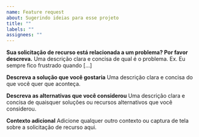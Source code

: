 ```yaml
---
name: Feature request
about: Sugerindo ideias para esse projeto
title: ""
labels: ""
assignees: ""
---
```


**Sua solicitação de recurso está relacionada a um problema? Por favor descreva.**
Uma descrição clara e concisa de qual é o problema. Ex. Eu sempre fico frustrado quando [...]

**Descreva a solução que você gostaria**
Uma descrição clara e concisa do que você quer que aconteça.

**Descreva as alternativas que você considerou**
Uma descrição clara e concisa de quaisquer soluções ou recursos alternativos que você considerou.

**Contexto adicional**
Adicione qualquer outro contexto ou captura de tela sobre a solicitação de recurso aqui.

